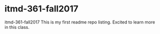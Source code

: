 # itmd-361-fall2017
itmd-361-fall2017
This is my first readme repo listing. Excited to learn more in this class. 
